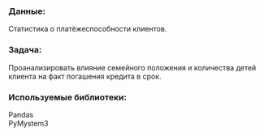 ### Данные:  
Статистика о платёжеспособности клиентов.  
  
### Задача:  
Проанализировать влияние семейного положения и количества детей клиента на факт погашения кредита в срок. 

### Используемые библиотеки:  
Pandas    
PyMystem3 
